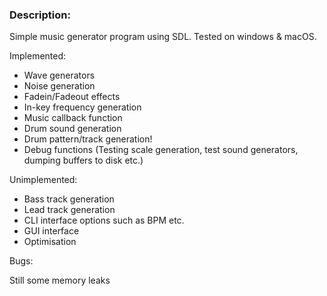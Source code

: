 ### Description:

Simple music generator program using SDL.  Tested on windows & macOS.

Implemented:
- Wave generators
- Noise generation
- Fadein/Fadeout effects
- In-key frequency generation
- Music callback function
- Drum sound generation
- Drum pattern/track generation!
- Debug functions (Testing scale generation, test sound generators, dumping buffers to disk etc.)

Unimplemented:

- Bass track generation
- Lead track generation
- CLI interface options such as BPM etc.
- GUI interface
- Optimisation

Bugs:

Still some memory leaks